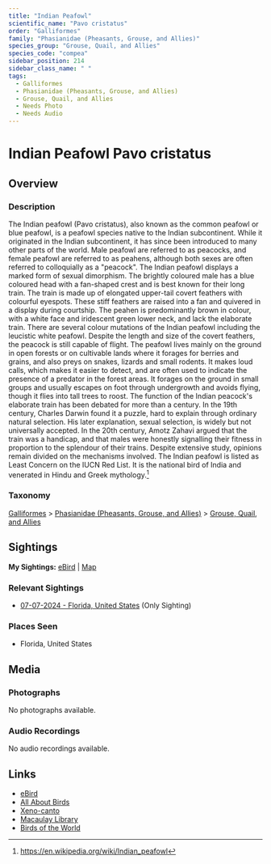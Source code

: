 ```yaml
---
title: "Indian Peafowl"
scientific_name: "Pavo cristatus"
order: "Galliformes"
family: "Phasianidae (Pheasants, Grouse, and Allies)"
species_group: "Grouse, Quail, and Allies"
species_code: "compea"
sidebar_position: 214
sidebar_class_name: " "
tags: 
  - Galliformes
  - Phasianidae (Pheasants, Grouse, and Allies)
  - Grouse, Quail, and Allies
  - Needs Photo
  - Needs Audio
---
```


# Indian Peafowl <span className='sci_name'>Pavo cristatus</span>

## Overview

### Description
The Indian peafowl (Pavo cristatus), also known as the common peafowl or blue peafowl, is a peafowl species native to the Indian subcontinent. While it originated in the Indian subcontinent, it has since been introduced to many other parts of the world. Male peafowl are referred to as peacocks, and female peafowl are referred to as peahens, although both sexes are often referred to colloquially as a "peacock".
The Indian peafowl displays a marked form of sexual dimorphism. The brightly coloured male has a blue coloured head with a fan-shaped crest and is best known for their long train. The train is made up of elongated upper-tail covert feathers with colourful eyespots. These stiff feathers are raised into a fan and quivered in a display during courtship. The peahen is predominantly brown in colour, with a white face and iridescent green lower neck, and lack the elaborate train. There are several colour mutations of the Indian peafowl including the leucistic white peafowl.
Despite the length and size of the covert feathers, the peacock is still capable of flight. The peafowl lives mainly on the ground in open forests or on cultivable lands where it forages for berries and grains, and also preys on snakes, lizards and small rodents. It makes loud calls, which makes it easier to detect, and are often used to indicate the presence of a predator in the forest areas. It forages on the ground in small groups and usually escapes on foot through undergrowth and avoids flying, though it flies into tall trees to roost.
The function of the Indian peacock's elaborate train has been debated for more than a century. In the 19th century, Charles Darwin found it a puzzle, hard to explain through ordinary natural selection. His later explanation, sexual selection, is widely but not universally accepted. In the 20th century, Amotz Zahavi argued that the train was a handicap, and that males were honestly signalling their fitness in proportion to the splendour of their trains. Despite extensive study, opinions remain divided on the mechanisms involved.
The Indian peafowl is listed as Least Concern on the IUCN Red List. It is the national bird of India and venerated in Hindu and Greek mythology.[^1]

[^1]: https://en.wikipedia.org/wiki/Indian_peafowl

### Taxonomy
[Galliformes](/tags/galliformes) > [Phasianidae (Pheasants, Grouse, and Allies)](/tags/phasianidae-pheasants-grouse-and-allies) > [Grouse, Quail, and Allies](/tags/grouse-quail-and-allies)


## Sightings

**My Sightings:** [eBird](https://ebird.org/lifelist?r=world&time=life&spp=compea) | [Map](/map?species_code=compea)

### Relevant Sightings

* [07-07-2024 - Florida, United States](https://ebird.org/checklist/S185917527) (Only Sighting)

### Places Seen

* Florida, United States



## Media
### Photographs
No photographs available.

### Audio Recordings
No audio recordings available.

## Links
* [eBird](https://ebird.org/species/compea) 
* [All About Birds](https://www.allaboutbirds.org/guide/compea) 
* [Xeno-canto](https://www.xeno-canto.org/species/pavo-cristatus) 
* [Macaulay Library](https://search.macaulaylibrary.org/catalog?taxonCode=compea&sort=rating_rank_desc)
* [Birds of the World](https://birdsoftheworld.org/bow/species/compea)
